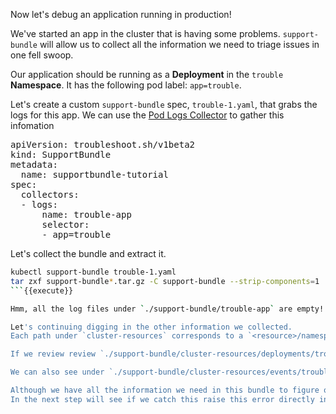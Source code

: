 Now let's debug an application running in production!

We've started an app in the cluster that is having some problems.
`support-bundle` will allow us to collect all the information we need to triage issues in one fell swoop.

Our application should be running as a **Deployment** in the `trouble` **Namespace**. 
It has the following pod label: `app=trouble`. 

Let's create a custom `support-bundle` spec, `trouble-1.yaml`, that grabs the logs for this app.
We can use the [Pod Logs Collector](https://troubleshoot.sh/docs/collect/logs/) to gather this infomation

<pre class="file" data-filename="trouble-1.yaml" data-target="replace">apiVersion: troubleshoot.sh/v1beta2
kind: SupportBundle
metadata:
  name: supportbundle-tutorial
spec:
  collectors: 
  - logs:
      name: trouble-app
      selector:
      - app=trouble
</pre>

Let's collect the bundle and extract it.

```bash
kubectl support-bundle trouble-1.yaml
tar zxf support-bundle*.tar.gz -C support-bundle --strip-components=1
```{{execute}}

Hmm, all the log files under `./support-bundle/trouble-app` are empty! 🤔

Let's continuing digging in the other information we collected.
Each path under `cluster-resources` corresponds to a `<resource>/namespace.json` for namespaced resources, or <resource>/.json for cluster-level resources.

If we review review `./support-bundle/cluster-resources/deployments/trouble.json`{{open}} , we can see there are two unavailable replicas for application.

We can also see under `./support-bundle/cluster-resources/events/trouble.json`{{open}}, that these pods failed to schedule because no node matched the node selector in the deployment. 

Although we have all the information we need in this bundle to figure out the issue, we can do better knowing our app requirements and its desired working state.
In the next step will see if we catch this raise this error directly in the output using **Analyzers**.
